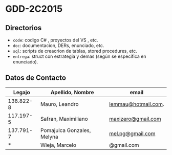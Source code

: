 # GDD-2C2015
## Directorios
 
* `code`: codigo C# , proyectos del VS , etc.
* `doc`: documentacion, DERs, enunciado, etc.
* `sql`: scripts de creacrion de tablas, stored procedures, etc.
* `entrega`: struct con estrategia y demas (según se especifica en enunciado).

## Datos de Contacto

Legajo | Apellido, Nombre | email | 
 ------------- | ------------- | -------------
138.822-8 | Mauro, Leandro | lemmau@hotmail.com.
117.197-5 | Safran, Maximiliano | maxizero@gmail.com
137.791-7 | Pomajulca Gonzales, Melyna | mel.pg@gmail.com
* | Wieja, Marcelo | @gmail.com

